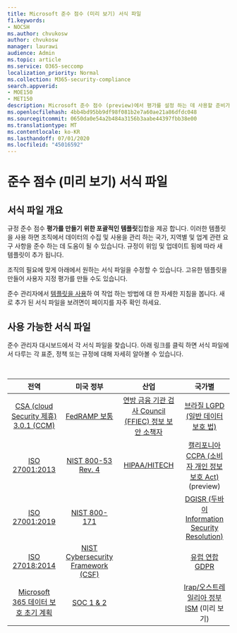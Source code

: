 ```yaml
---
title: Microsoft 준수 점수 (미리 보기) 서식 파일
f1.keywords:
- NOCSH
ms.author: chvukosw
author: chvukosw
manager: laurawi
audience: Admin
ms.topic: article
ms.service: O365-seccomp
localization_priority: Normal
ms.collection: M365-security-compliance
search.appverid:
- MOE150
- MET150
description: Microsoft 준수 점수 (preview)에서 평가를 설정 하는 데 사용할 준비가 된 모든 템플릿을 검토 합니다.
ms.openlocfilehash: 4bb4bd95bb9df98f081b2e7a60ae21a86dfdc048
ms.sourcegitcommit: 0650da0e54a2b484a3156b3aabe44397fbb38e00
ms.translationtype: MT
ms.contentlocale: ko-KR
ms.lasthandoff: 07/01/2020
ms.locfileid: "45016592"
---
```

# <a name="compliance-score-preview-templates"></a>준수 점수 (미리 보기) 서식 파일

## <a name="templates-overview"></a>서식 파일 개요

규정 준수 점수 **평가를 만들기 위한 포괄적인 템플릿**집합을 제공 합니다. 이러한 템플릿을 사용 하면 조직에서 데이터의 수집 및 사용을 관리 하는 국가, 지역별 및 업계 관련 요구 사항을 준수 하는 데 도움이 될 수 있습니다. 규정이 위임 및 업데이트 됨에 따라 새 템플릿이 추가 됩니다.

조직의 필요에 맞게 아래에서 원하는 서식 파일을 수정할 수 있습니다. 고유한 템플릿을 만들어 사용자 지정 평가를 만들 수도 있습니다. 

준수 관리자에서 [템플릿을 사용](working-with-compliance-manager.md#templates)하 여 작업 하는 방법에 대 한 자세한 지침을 봅니다. 새로 추가 된 서식 파일을 보려면이 페이지를 자주 확인 하세요.

## <a name="available-templates"></a>사용 가능한 서식 파일

준수 관리자 대시보드에서 각 서식 파일을 찾습니다. 아래 링크를 클릭 하면 서식 파일에서 다루는 각 표준, 정책 또는 규정에 대해 자세히 알아볼 수 있습니다.

<br>

| 전역 |미국 정부| 산업|국가별|
| :---: |:---:|:---:|:---:|
|[CSA (cloud Security 제휴) 3.0.1 (CCM)](offering-csa-star-attestation.md) | [FedRAMP 보통](offering-fedramp.md)| [연방 금융 기관 검사 Council (FFIEC) 정보 보안 소책자](offering-ffiec-us.md) |[브라질 LGPD (일반 데이터 보호 법)](https://go.microsoft.com/fwlink/?linkid=2115387) |
|[ISO 27001:2013](https://go.microsoft.com/fwlink/?linkid=2109073) | [NIST 800-53 Rev. 4](https://go.microsoft.com/fwlink/?linkid=2109075) | [HIPAA/HITECH](offering-hipaa-hitech.md) | [캘리포니아 CCPA (소비자 개인 정보 보호 Act)](offering-ccpa.md) (preview)
|[ISO 27001:2019](offering-iso-27701.md)  | [NIST 800-171](offering-nist-sp-800-171.md)|  | [DGISR (두바이 Information Security Resolution)](https://go.microsoft.com/fwlink/?linkid=2131193) |
| [ISO 27018:2014](offering-iso-27018.md) | [NIST Cybersecurity Framework (CSF)](offering-nist-csf.md) |  |[유럽 연합 GDPR](gdpr.md) |
| [Microsoft 365 데이터 보호 초기 계획](compliance-score-methodology.md#initial-score-based-on-microsoft-365-data-protection-baseline) | [SOC 1 & 2](offering-soc.md) |  | [Irap/오스트레일리아 정부 ISM](offering-ccsl-irap-australia.md) (미리 보기) |